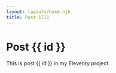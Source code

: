 ```yaml
---
layout: layouts/base.njk
title: Post 1711
---
```


# Post {{ id }}

This is post {{ id }} in my Eleventy project.
